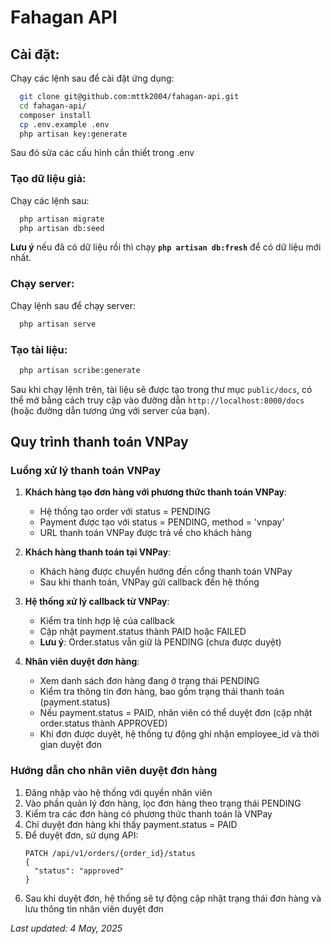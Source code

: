 # Fahagan API

## Cài đặt:

Chạy các lệnh sau để cài đặt ứng dụng:

```bash
  git clone git@github.com:mttk2004/fahagan-api.git
  cd fahagan-api/
  composer install
  cp .env.example .env
  php artisan key:generate
```

Sau đó sửa các cấu hình cần thiết trong .env

### Tạo dữ liệu giả:

Chạy các lệnh sau:

```bash
  php artisan migrate
  php artisan db:seed
```

**Lưu ý** nếu đã có dữ liệu rồi thì chạy **`php artisan db:fresh`** để có dữ liệu mới nhất.

### Chạy server:

Chạy lệnh sau để chạy server:

```bash
  php artisan serve
```

### Tạo tài liệu:

```bash
  php artisan scribe:generate
```

Sau khi chạy lệnh trên, tài liệu sẽ được tạo trong thư mục `public/docs`, có thể mở bằng cách truy cập vào đường dẫn `http://localhost:8000/docs` (hoặc đường dẫn tương ứng với server của bạn).


## Quy trình thanh toán VNPay

### Luồng xử lý thanh toán VNPay

1. **Khách hàng tạo đơn hàng với phương thức thanh toán VNPay**:
   - Hệ thống tạo order với status = PENDING
   - Payment được tạo với status = PENDING, method = 'vnpay'
   - URL thanh toán VNPay được trả về cho khách hàng

2. **Khách hàng thanh toán tại VNPay**:
   - Khách hàng được chuyển hướng đến cổng thanh toán VNPay
   - Sau khi thanh toán, VNPay gửi callback đến hệ thống

3. **Hệ thống xử lý callback từ VNPay**:
   - Kiểm tra tính hợp lệ của callback
   - Cập nhật payment.status thành PAID hoặc FAILED
   - **Lưu ý**: Order.status vẫn giữ là PENDING (chưa được duyệt)

4. **Nhân viên duyệt đơn hàng**:
   - Xem danh sách đơn hàng đang ở trạng thái PENDING
   - Kiểm tra thông tin đơn hàng, bao gồm trạng thái thanh toán (payment.status)
   - Nếu payment.status = PAID, nhân viên có thể duyệt đơn (cập nhật order.status thành APPROVED)
   - Khi đơn được duyệt, hệ thống tự động ghi nhận employee_id và thời gian duyệt đơn

### Hướng dẫn cho nhân viên duyệt đơn hàng

1. Đăng nhập vào hệ thống với quyền nhân viên
2. Vào phần quản lý đơn hàng, lọc đơn hàng theo trạng thái PENDING
3. Kiểm tra các đơn hàng có phương thức thanh toán là VNPay
4. Chỉ duyệt đơn hàng khi thấy payment.status = PAID
5. Để duyệt đơn, sử dụng API:
   ```
   PATCH /api/v1/orders/{order_id}/status
   {
     "status": "approved"
   }
   ```
6. Sau khi duyệt đơn, hệ thống sẽ tự động cập nhật trạng thái đơn hàng và lưu thông tin nhân viên duyệt đơn

_Last updated: 4 May, 2025_
